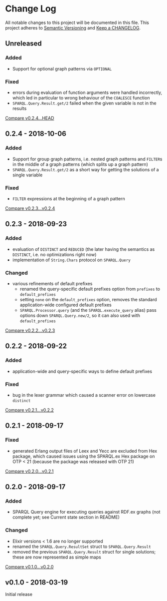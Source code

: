 # Change Log

All notable changes to this project will be documented in this file.
This project adheres to [Semantic Versioning](http://semver.org/) and
[Keep a CHANGELOG](http://keepachangelog.com).


## Unreleased

### Added

- Support for optional graph patterns via `OPTIONAL`

### Fixed

- errors during evaluation of function arguments were handled incorrectly, 
  which led in particular to wrong behaviour of the `COALESCE` function
- `SPARQL.Query.Result.get/2` failed when the given variable is not in the results


[Compare v0.2.4...HEAD](https://github.com/marcelotto/sparql-ex/compare/v0.2.4...HEAD)



## 0.2.4 - 2018-10-06

### Added

- Support for group graph patterns, i.e. nested graph patterns and `FILTER`s in
  the middle of a graph patterns (which splits up a graph pattern)
- `SPARQL.Query.Result.get/2` as a short way for getting the solutions of a 
  single variable

### Fixed

- `FILTER` expressions at the beginning of a graph pattern


[Compare v0.2.3...v0.2.4](https://github.com/marcelotto/sparql-ex/compare/v0.2.3...v0.2.4)



## 0.2.3 - 2018-09-23

### Added

- evaluation of `DISTINCT` and `REDUCED` (the later having the semantics as 
  `DISTINCT`, i.e. no optimizations right now)
- implementation of `String.Chars` protocol on `SPARQL.Query`

### Changed

- various refinements of default prefixes
	- renamed the query-specific default prefixes option from `prefixes` to `default_prefixes`
	- setting `none` on the `default_prefixes` option, removes the standard application-wide
	  configured default prefixes
	- `SPARQL.Processor.query` (and the `SPARQL.execute_query` alias) pass options
	  down `SPARQL.Query.new/2`, so it can also used with `default_prefixes`

[Compare v0.2.2...v0.2.3](https://github.com/marcelotto/sparql-ex/compare/v0.2.2...v0.2.3)



## 0.2.2 - 2018-09-22

### Added

- application-wide and query-specific ways to define default prefixes 

### Fixed

- bug in the lexer grammar which caused a scanner error on lowercase `distinct`

[Compare v0.2.1...v0.2.2](https://github.com/marcelotto/sparql-ex/compare/v0.2.1...v0.2.2)



## 0.2.1 - 2018-09-17

### Fixed

- generated Erlang output files of Leex and Yecc are excluded from Hex package, 
  which caused issues using the SPARQL.ex Hex package on OTP < 21
  (because the package was released with OTP 21)

[Compare v0.2.0...v0.2.1](https://github.com/marcelotto/sparql-ex/compare/v0.2.0...v0.2.1)



## 0.2.0 - 2018-09-17

### Added

- SPARQL Query engine for executing queries against RDF.ex graphs 
  (not complete yet; see Current state section in README)

### Changed

- Elixir versions < 1.6 are no longer supported
- renamed the `SPARQL.Query.ResultSet` struct to `SPARQL.Query.Result`
- removed the previous `SPARQL.Query.Result` struct for single solutions; these 
  are now represented as simple maps


[Compare v0.1.0...v0.2.0](https://github.com/marcelotto/sparql-ex/compare/v0.1.0...v0.2.0)



## v0.1.0 - 2018-03-19

Initial release
